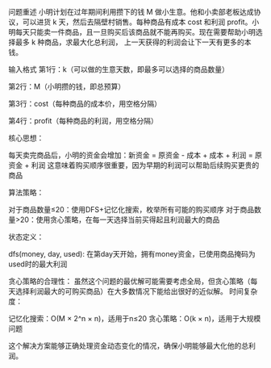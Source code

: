 问题重述
小明计划在过年期间利用攒下的钱 M 做小生意。他和小卖部老板达成协议，可以进货 k 天，然后去隔壁村销售。每种商品有成本 cost 和利润 profit。小明每天只能卖一件商品，且一旦购买后该商品就不能再购买。现在需要帮助小明选择最多 k 种商品，求最大化总利润， 上一天获得的利润会让下一天有更多的本钱。

输入格式
第1行：k（可以做的生意天数，即最多可以选择的商品数量）

第2行：M（小明攒的钱，即总预算）

第3行：cost（每种商品的成本价，用空格分隔）

第4行：profit（每种商品的利润，用空格分隔）


核心思想：

每天卖完商品后，小明的资金会增加：新资金 = 原资金 - 成本 + 成本 + 利润 = 原资金 + 利润
这意味着购买顺序很重要，因为早期的利润可以帮助后续购买更贵的商品

算法策略：

对于商品数量≤20：使用DFS+记忆化搜索，枚举所有可能的购买顺序
对于商品数量>20：使用贪心策略，在每一天选择当前买得起且利润最大的商品

状态定义：

dfs(money, day, used): 在第day天开始，拥有money资金，已使用商品掩码为used时的最大利润

贪心策略的合理性：
虽然这个问题的最优解可能需要考虑全局，但贪心策略（每天选择利润最大的可购买商品）在大多数情况下能给出很好的近似解。
时间复杂度：

记忆化搜索：O(M × 2^n × n)，适用于n≤20
贪心策略：O(k × n)，适用于大规模问题

这个解决方案能够正确处理资金动态变化的情况，确保小明能够最大化他的总利润。